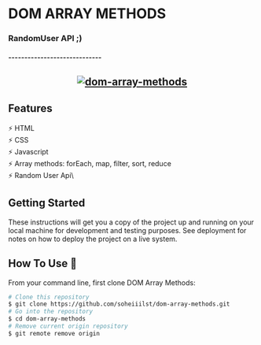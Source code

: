 # DOM ARRAY METHODS

### RandomUser API ;)
#### -----------------------------
<h2 align="center">
  <a href="https://img.techpowerup.org/200804/dom-array-methods.png" target="_blank"><img src="https://img.techpowerup.org/200804/dom-array-methods.png" border="0" alt="dom-array-methods" /></a>
  <br>
</h2>

## Features

⚡️ HTML\
⚡️ CSS\
⚡️ Javascript\
⚡️ Array methods: forEach, map, filter, sort, reduce\
⚡️ Random User Api\

## Getting Started

These instructions will get you a copy of the project up and running on your local machine for development and testing purposes. See deployment for notes on how to deploy the project on a live system.

## How To Use 🔧

From your command line, first clone DOM Array Methods:

```bash
# Clone this repository
$ git clone https://github.com/soheiiilst/dom-array-methods.git
# Go into the repository
$ cd dom-array-methods
# Remove current origin repository
$ git remote remove origin
```

